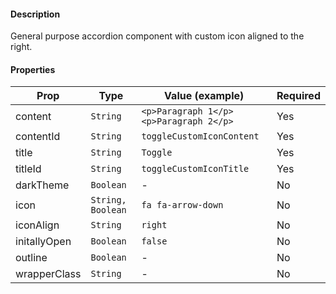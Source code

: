 #### Description

General purpose accordion component with custom icon aligned to the right.

#### Properties

| Prop         | Type              | Value (example)                        | Required |
| ------------ | ----------------- | -------------------------------------- | -------- |
| content      | `String`          | `<p>Paragraph 1</p><p>Paragraph 2</p>` | Yes      |
| contentId    | `String`          | `toggleCustomIconContent`              | Yes      |
| title        | `String`          | `Toggle`                               | Yes      |
| titleId      | `String`          | `toggleCustomIconTitle`                | Yes      |
| darkTheme    | `Boolean`         | -                                      | No       |
| icon         | `String, Boolean` | `fa fa-arrow-down`                     | No       |
| iconAlign    | `String`          | `right`                                | No       |
| initallyOpen | `Boolean`         | `false`                                | No       |
| outline      | `Boolean`         | -                                      | No       |
| wrapperClass | `String`          | -                                      | No       |
